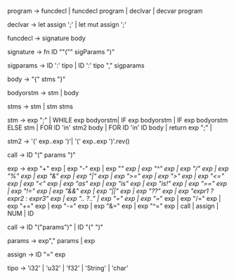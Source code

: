 program → funcdecl | 
          funcdecl program |
          declvar | decvar program

declvar →   let assign ';' |
            let mut assign ';'

funcdecl → signature body

signature → fn ID ""("" sigParams ")"

sigparams → ID ':'  tipo | 
            ID ':'  tipo "," sigparams

body → "{" stms "}"

bodyorstm → stm | body

stms → stm  | 
       stm  stms

stm → exp ";" |
      WHILE exp bodyorstm| 
      IF exp bodyorstm |
      IF exp bodyorstm ELSE stm |
      FOR ID 'in' stm2 body |
      FOR ID 'in' ID body |
      return exp ";" |
      
stm2 → '(' exp..exp ')'|
       '(' exp..exp ')'.rev()


call → ID "(" params ")"

exp → exp "+" exp |
      exp "-" exp |
      exp "*" exp |
      exp "^" exp |
      exp "/" exp |
      exp "%" exp |
      exp "&" exp |
      exp "|" exp |
      exp ">=" exp |
      exp ">" exp |
      exp "<=" exp |
      exp "<" exp |
      exp "as" exp |
      exp "is" exp |
      exp "is!" exp |
      exp "==" exp |
      exp "!=" exp |
      exp "&&" exp |
      exp "||" exp |
      exp "??" exp |
      exp "expr1 ? expr2 : expr3" exp |
      exp ".. ?.." |
      exp "=" exp |
      exp "*=" exp |
      exp "/=" exp |
      exp "+=" exp | 
      exp "-=" exp |
      exp "&=" exp |
      exp "^=" exp |
      call | 
      assign | 
      NUM | 
      ID

call → ID "("params")" | 
       ID "(" ")"

params → exp"," params | 
         exp

assign → ID "=" exp

tipo → 'i32' | 'u32' | 'f32' | 'String' | 'char'
